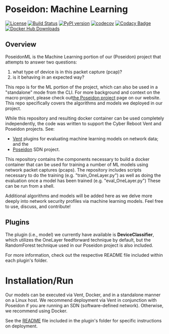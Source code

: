 # Poseidon: Machine Learning

[![License](https://img.shields.io/badge/License-Apache%202.0-blue.svg)](https://opensource.org/licenses/Apache-2.0)
[![Build Status](https://api.travis-ci.com/CyberReboot/PoseidonML.svg?branch=master)](https://travis-ci.com/CyberReboot/PoseidonML)
[![PyPI version](https://badge.fury.io/py/poseidonml.svg)](https://badge.fury.io/py/poseidonml)
[![codecov](https://codecov.io/gh/CyberReboot/PoseidonML/branch/master/graph/badge.svg)](https://codecov.io/gh/CyberReboot/PoseidonML)
[![Codacy Badge](https://api.codacy.com/project/badge/Grade/28bb6ce9fa154134b8dda35c5d5d7010)](https://www.codacy.com/app/CyberReboot/PoseidonML?utm_source=github.com&amp;utm_medium=referral&amp;utm_content=CyberReboot/PoseidonML&amp;utm_campaign=Badge_Grade)
[![Docker Hub Downloads](https://img.shields.io/docker/pulls/cyberreboot/poseidonml.svg)](https://hub.docker.com/r/cyberreboot/poseidonml/)

## Overview
PoseidonML is the Machine Learning portion of our (Poseidon) project that
attempts to answer two questions:
  1. what type of device is in this packet capture (pcap)?
  2. is it behaving in an expected way?

This repo is for the ML portion of the project, which can also be used
in a "standalone" mode from the CLI. For more background and context on
the macro project, please check out[the Poseidon project](https://www.cyberreboot.org/projects/poseidon/)
page on our website. This repo specifically covers the algorithms and
models we deployed in our project.

While this repository and resulting docker container can be used completely
independently, the code was written to support the Cyber Reboot Vent and
Poseidon projects. See:

- [Vent](https://github.com/CyberReboot/vent) plugins for evaluating
machine learning models on network data; and the
- [Poseidon](https://github.com/CyberReboot/poseidon) SDN project.

This repository contains the components necessary to build a docker container
that can be used for training a number of ML models using network packet
captures (pcaps). The repository includes scripts necessary to do the
training (e.g. "train_OneLayer.py") as well as doing the evaluation once a
model has been trained (e.g. "eval_OneLayer.py") These can be run from a
shell.

Additional algorithms and models will be added here as we delve more
deeply into network security profiles via machine learning models. Feel
free to use, discuss, and contribute!


## Plugins

The plugin (i.e., model) we currently have available is **DeviceClassifier**,
which utilizes the OneLayer feedforward technique by default, but the
RandomForest technique used in our Poseidon project is also included.

For more information, check out the respective README file included within
each plugin's folder.


# Installation/Run

Our models can be executed via Vent, Docker, and in a standalone manner on a
Linux host. We recommend deployment via Vent in conjunction with Poseidon if you
are running an SDN (software-defined network). Otherwise, we recommend using Docker.

See the [README](https://github.com/CyberReboot/PoseidonML/blob/master/DeviceClassifier/README.md) file included in the plugin's folder for specific instructions on deployment.
